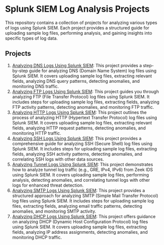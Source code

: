 # Splunk SIEM Log Analysis Projects

This repository contains a collection of projects for analyzing various types of logs using Splunk SIEM. Each project provides a structured guide for uploading sample log files, performing analysis, and gaining insights into specific types of log data.

## Projects

1. [Analyzing DNS Logs Using Splunk SIEM](https://github.com/Godwingithubpage/Splunk-DNS-Log-Analysis): This project provides a step-by-step guide for analyzing DNS (Domain Name System) log files using Splunk SIEM. It covers uploading sample log files, extracting relevant fields, analyzing DNS query patterns, detecting anomalies, and monitoring DNS traffic.
2. [Analyzing FTP Logs Using Splunk SIEM](https://github.com/Godwingithubpage/Analyzing-FTP-Log-Files-Using-Splunk-SIEM): This project guides you through analyzing FTP (File Transfer Protocol) log files using Splunk SIEM. It includes steps for uploading sample log files, extracting fields, analyzing FTP activity patterns, detecting anomalies, and monitoring FTP traffic.
3. [Analyzing HTTP Logs Using Splunk SIEM](https://github.com/Godwingithubpage/Analyzing-HTTP-Log-Files-Using-Splunk-SIEM/blob/main/README.md): This project outlines the process of analyzing HTTP (Hypertext Transfer Protocol) log files using Splunk SIEM. It covers uploading sample log files, extracting relevant fields, analyzing HTTP request patterns, detecting anomalies, and monitoring HTTP traffic.
4. [Analyzing SSH Logs Using Splunk SIEM](https://github.com/Godwingithubpage/Analyzing-SSH-Logs-Using-Splunk-SIEM): This project provides a comprehensive guide for analyzing SSH (Secure Shell) log files using Splunk SIEM. It includes steps for uploading sample log files, extracting fields, analyzing SSH activity patterns, detecting anomalies, and correlating SSH logs with other data sources.
5. [Analyzing Tunnel Logs Using Splunk SIEM](https://github.com/Godwingithubpage/Analyzing-Tunnel-Logs-Using-Splunk-SIEM/blob/main/README.md): This project demonstrates how to analyze tunnel log traffic (e.g., GRE, IPv4, IPv6) from Zeek IDS using Splunk SIEM. It covers uploading sample log files, performing analysis, detecting anomalies, and correlating tunnel logs with other logs for enhanced threat detection.
6. [Analyzing SMTP Logs Using Splunk SIEM](https://github.com/Godwingithubpage/Analyzing-SMTP-Logs-Using-Splunk-SIEM/blob/main/README.md): This project provides a structured approach for analyzing SMTP (Simple Mail Transfer Protocol) log files using Splunk SIEM. It includes steps for uploading sample log files, extracting fields, analyzing email traffic patterns, detecting anomalies, and monitoring SMTP activity.
7. [Analyzing DHCP Logs Using Splunk SIEM](https://github.com/Godwingithubpage/Splunk-Projects-For-Beginners/blob/main/project%237-analyzing-dhcp-logs-using-splunk-siem.md): This project offers guidance on analyzing DHCP (Dynamic Host Configuration Protocol) log files using Splunk SIEM. It covers uploading sample log files, extracting fields, analyzing IP address assignments, detecting anomalies, and monitoring DHCP traffic.
